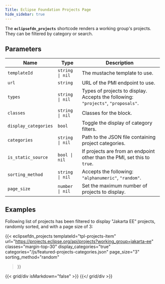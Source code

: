 ```yaml
---
Title: Eclipse Foundation Projects Page
hide_sidebar: true
---
```


The **`eclipsefdn_projects`** shortcode renders a working group's projects. They
can be filtered by category or search.

## Parameters

| Name                 | Type            | Description                                                                       |
| -------------------- | --------------- | --------------------------------------------------------------------------------- |
| `templateId`         | `string \| nil` | The mustache template to use.                                                     |
| `url`                | `string`        | URL of the PMI endpoint to use.                                                   |
| `types`              | `string \| nil` | Types of projects to display. Accepts the following: `"projects"`, `"proposals"`. |
| `classes`            | `string \| nil` | Classes for the block.                                                            |
| `display_categories` | `bool`          | Toggle the display of category filters.                                           |
| `categories`         | `string \| nil` | Path to the JSON file containing project categories.                              |
| `is_static_source`   | `bool \| nil`   | If projects are from an endpoint other than the PMI, set this to `true`.          |
| `sorting_method`     | `string \| nil` | Accepts the following: `"alphanumeric"`, `"random"`.                              |
| `page_size`          | `number \| nil` | Set the maximum number of projects to display.                                    |

## Examples

Following list of projects has been filtered to display "Jakarta EE" projects, randomly sorted, and with a page size of 3:

{{< eclipsefdn_projects templateId="tpl-projects-item"
    url="https://projects.eclipse.org/api/projects?working_group=jakarta-ee"
    classes="margin-top-30" 
    display_categories="true"
    categories="/js/featured-projects-categories.json"
    page_size="3" 
    sorting_method="random"
>}}

{{< grid/div isMarkdown="false" >}}
    <script type="text/javascript" src="/js/eclipsefdn.projects.js"></script>
{{</ grid/div >}}
